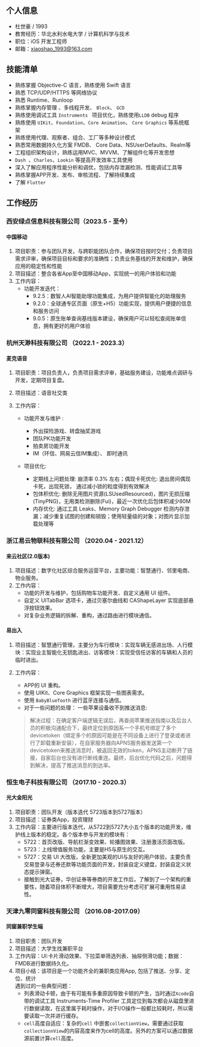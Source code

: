 ## 个人信息

- 杜世豪 / 1993
- 教育经历：华北水利水电大学 / 计算机科学与技术
- 职位：iOS 开发工程师
- 邮箱：xiaoshao_1993@163.com

## 技能清单

- 熟练掌握 Objective-C 语言，熟练使用 Swift 语言
- 熟悉 TCP/UDP/HTTPS 等网络协议
- 熟悉 Runtime、Runloop
- 熟练掌握内存管理 、多线程开发、 `Block`、 `GCD` 
- 熟练使用调试工具 `Instruments ` 项目优化，熟练使用`LLDB` debug 程序
- 熟练使用 `UIKit`、`Foundation`、`Core Animation`、 `Core Graphics` 等系统框架
- 熟练使用代理、观察者、组合、工厂等多种设计模式
- 熟悉常用数据持久化方案 FMDB、 Core Data、NSUserDefaults、Realm等
- 工程组织架构设计，熟练运用MVC、MVVM、了解组件化等开发思想
- `Dash `、`Charles`、`Lookin`  等提高开发效率工具使用
- 深入了解应用程序性能分析和调优，包括内存泄漏检测、性能调试工具等
- 熟练掌握APP开发、发布、审核流程、了解持续集成
- 了解 `Flutter`

## 工作经历

### 西安绿点信息科技有限公司（2023.5 - 至今）

#### 中国移动

1. 项目职责：参与团队开发，与跨职能团队合作，确保项目按时交付；负责项目需求评审，确保项目目标和要求的准确性；负责业务基线的开发和维护，确保应用的稳定性和性能
2. 项目描述：整合各省App至中国移动App，实现统一的用户体验和功能
3. 工作内容：
   - 功能开发迭代：
     - 9.2.5：数智人AI智能助理功能集成，为用户提供智能化的助理服务
     - 9.2.0：全球通专区页面（原生+H5）功能实现，提供用户便捷的信息和服务访问
     - 9.0.5：原生账单查询基线版本建设，确保用户可以轻松查阅账单信息，拥有更好的用户体验

### 杭州天渺科技有限公司 （2022.1 - 2023.3）

#### 麦克语音

1. 项目职责：项目负责人，负责项目需求评审，基础服务建设，功能难点调研与开发，定期项目复盘。
2. 项目描述：语音社交类
3. 工作内容：<br>

   - 功能开发与维护 :  

     - 外出探险游戏、转盘抽奖游戏
     - 团队PK功能开发
     - 拍卖房功能开发
     - IM（环信、网易云信IM集成）、 即时通讯 
   - 项目优化: 
   
     - 定期线上问题处理: 崩溃率 0.3% 左右；偶现卡死优化: 退出房间偶现卡死，出现死锁， 通过减小锁的粒度得到有效解决
     - 包体积优化: 删除无用图片资源(LSUsedResourced)，图片无损压缩(TinyPNG)，无用类检测删除(Fui)，最近一次优化后包体积减少80M
     - 内存优化: 通过工具 Leaks、Memory Graph Debugger 检测内存泄漏；减少重复试图的创建和销毁；使用轻量级的对象；对图片显示加载处理等



### 浙江易云物联科技有限公司 （2020.04 - 2021.12）

#### 来云社区(2.0版本)

1. 项目描述：数字化社区综合服务运营平台，主要功能：智慧通行、邻里电商、物业服务。
2. 工作内容：<br>
   - 功能的开发与维护，包括购物车功能开发、自定义通用 UI 组件。<br>
   - 自定义 UITabBar 选项卡，通过贝塞尔曲线和 CAShapeLayer 实现底部悬浮按钮效果。<br>
   - 对复杂业务逻辑的拆解、重构，通过路由进行模块通信。<br>
#### 易出入

1. 项目描述：智慧通行管理，主要分为车行模块：实现车辆无感进出场、人行模块：实现业主智能化无钥匙进出、访客模块：实现受信任访客的车辆和人员的临时进出。

2. 工作内容：<br>

   - APP的 UI 重构。<br>
   - 使用 UIKit、Core Graphics 框架实现一些图表需求。<br>
   - 使用 `BabyBlueTooth` 进行蓝牙连接与通信。<br>
   - 对于一些问题的处理： 一些苹果设备收不到推送消息:

   > 解决过程：在确定客户端逻辑无误后，再查阅苹果推送指南以及后台人员的积极沟通配合下，最终定位到原因系一个手机号绑定了多个devicetoken（绑定多个的原因可能是在不同设备上进行了登录或者进行了卸载重新安装），在自家服务器向APNS服务器发送第一个 devicetoken来推送消息时，被返回无效的token，APNS主动断开了链接，自家后台也没有进行断线重连。最终，后台优化代码之后，问题得到解决，提高了推送消息的到达率。



### 恒生电子科技有限公司 （2017.10 - 2020.3）

#### 光大金阳光

1. 项目职责：团队开发（版本迭代 5723版本到5727版本）
2. 项目描述：证券类App，投资理财
3. 工作内容：主要进行版本迭代，从5722到5727大小五个版本的功能开发，维护线上版本的稳定。各个版本参与开发的模块有：<br>
      - 5722：首页改版、导航栏渐变效果、轮播图效果、注册激活页面改版。 
      - 5723：上线增值服务功能，主要是H5与原生的交互。 
      - 5727：交易 UI 大改版，全新更加美观的UI与友好的用户体验，主要负责交易登录与还券还款等功能页面的开发，封装自定义键盘，封装自定义状态提示弹窗。 
      - 接触到光大证券，华创证券等券商的开发工作后，了解到了一个架构的重要性，随着项目体积不断增大，项目需要充分考虑可扩展可重用性易读性。



### 天津九零同窗科技有限公司 （2016.08-2017.09）

#### 同窗兼职学生端

1. 项目职责：团队开发
2. 项目描述：大学生找兼职平台
3. 工作内容：UI:卡片滑动效果、下拉菜单筛选列表、抽屉侧滑功能；数据：FMDB进行数据持久化。
4. 项目小结：该项目是一个功能齐全的兼职类应用App, 包括了推送、分享、定位、统计 <br>遇到过的一些典型问题：
   -  列表滑动卡顿，由于有可能有多重原因导致卡顿的产生，当时通过`Xcode`自带的调试工具 Instruments-Time Profiler 工具定位到每次都会从磁盘里进行数据读取，在这里属于耗时操作，对于I/O操作一般都比较耗时，所以需要读取一次并进行缓存。
   - `cell`高度自适应：复杂的`cell` 中嵌套`collectionView`，需要通过获取`collectionnView`的内容高度来作为cell的高度。另外的方案可以通过数据源前置计算`cell`高度。
